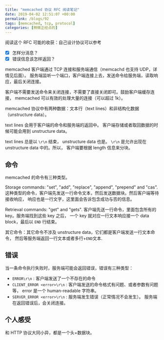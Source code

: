 ```yaml
---
title: "memcached 协议 RFC 阅读笔记"
date: 2019-04-02 12:51:07 +00:00
permalink: /blogs/92
tags: [memcached, tcp, protocol]
categories: [稍微正经点的]
---
```

阅读这个 RFC 可能的收获：自己设计协议可以参考

- [x] 怎样分消息？
- [x] 错误信息该怎样返回？

memcached 客户端通过 TCP 连接和服务端通信（memcachd 也支持 UDP，详情见后面）。
服务端监听一个端口，客户端连接上去，发送命令给服务端，读取响应，最后关闭连接。

客户端不需要发送命令来关闭连接，不需要了直接关闭即可。鼓励客户端缓存连接，
memcached 可以有效的处理大量的连接（可以超过 1k）。

memcached 协议中有两种数据：文本行（text lines）和非结构化数据（unstructure data）。

text lines 会用于客户端的命令和服务端的返回中。
客户端存储或者取回数据的时候可能会用到 unstructure data。

text lines 总是以 `\r\n` 结束， unstructure data 也是。
`\r\n` 是允许出现在 unstructure data 中的。所以，
客户端要根据 length 信息来分块。

命令
------

memcached 的命令有三种类型。

Storage commands: "set", "add", "replace", "append", "prepend" and "cas".
这种类型的命令，客户端先发送一行命令文本，然后发送数据块。然后客户端等待接收响应，
响应也是一行文字，这里面会告诉包含成功与否的信息。

Retrieval commands: "get" and "gets".
客户端先送一行命令，里面包含所有的 key。服务端找到这些 key 之后，
一个 key 就对应一行文本响应接一个 data block，最后以 ``END`` 行结束。

其它命令：其它命令不涉及 unstructure data，它们都是客户端发送一行文本命令，
然后等服务端返回一行文本或者多行+``END``文本.

错误
-------

当一条命令执行失败时，服务端可能会返回错误，错误有三种类型：

- `ERROR\r\n` : 客户端发送了一个不存在的命令
- `CLIENT_ERROR <error>\r\n` : 客户端发送的命令格式有问题、或者参数有问题等，
error 是一个 human-readable 字符串。
- `SERVER_ERROR <error>\r\n` : 服务端发生错误（正常情况不会发生）。
服务端在返回错误后，会关闭连接。

个人感受
-----------

和 HTTP 协议大同小异，都是一个头+数据块。
